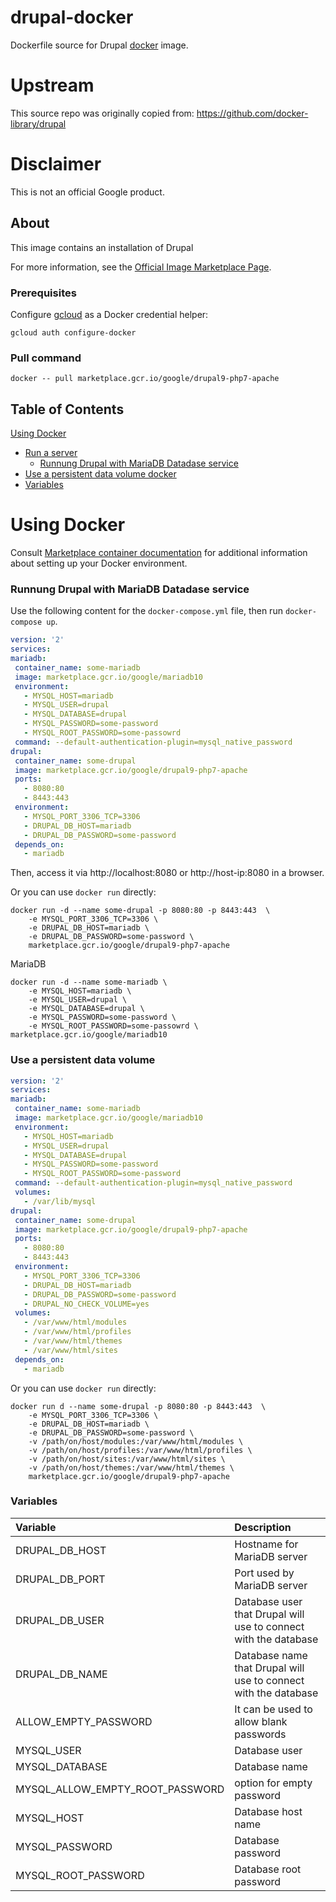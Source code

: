 drupal-docker
============

Dockerfile source for Drupal [docker](https://docker.io) image.

# Upstream

This source repo was originally copied from:
https://github.com/docker-library/drupal


# Disclaimer

This is not an official Google product.

## About
This image contains an installation of Drupal

For more information, see the
[Official Image Marketplace Page](https://console.cloud.google.com/marketplace/product/google/drupal).

### Prerequisites

Configure [gcloud](https://cloud.google.com/sdk/gcloud/) as a Docker credential helper:

```shell
gcloud auth configure-docker
```
### Pull command

```shell
docker -- pull marketplace.gcr.io/google/drupal9-php7-apache
```
## Table of Contents

 [Using Docker](#using-docker)
  * [Run a  server](#run-a-activemq-server-docker)
    * [Runnung Drupal with MariaDB Datadase service](#Runnung-Drupal-with-MariaDB-Datadase-service)
  * [Use a persistent data volume docker](#Use-a-persistent-data-volume)
  * [Variables](#Variables)

# Using Docker

Consult [Marketplace container documentation](https://cloud.google.com/marketplace/docs/container-images)
for additional information about setting up your Docker environment.

### <a name="Runnung-Drupal-with-MariaDB-Datadase-service"></a>Runnung Drupal with MariaDB Datadase service 
 
 Use the following content for the `docker-compose.yml` file, then run `docker-compose up`.

 ```yaml                                                                     
version: '2'
services:
 mariadb:
  container_name: some-mariadb
  image: marketplace.gcr.io/google/mariadb10
  environment:
    - MYSQL_HOST=mariadb
    - MYSQL_USER=drupal
    - MYSQL_DATABASE=drupal
    - MYSQL_PASSWORD=some-password
    - MYSQL_ROOT_PASSWORD=some-passowrd
  command: --default-authentication-plugin=mysql_native_password
 drupal:
  container_name: some-drupal
  image: marketplace.gcr.io/google/drupal9-php7-apache
  ports:
    - 8080:80
    - 8443:443
  environment:  
    - MYSQL_PORT_3306_TCP=3306
    - DRUPAL_DB_HOST=mariadb
    - DRUPAL_DB_PASSWORD=some-password
  depends_on:
    - mariadb
```
 Then, access it via http://localhost:8080 or http://host-ip:8080 in a browser.
 
Or you can use `docker run` directly:

```
docker run -d --name some-drupal -p 8080:80 -p 8443:443  \
    -e MYSQL_PORT_3306_TCP=3306 \
    -e DRUPAL_DB_HOST=mariadb \
    -e DRUPAL_DB_PASSWORD=some-password \
    marketplace.gcr.io/google/drupal9-php7-apache
```
MariaDB

```
docker run -d --name some-mariadb \
    -e MYSQL_HOST=mariadb \
    -e MYSQL_USER=drupal \
    -e MYSQL_DATABASE=drupal \
    -e MYSQL_PASSWORD=some-password \
    -e MYSQL_ROOT_PASSWORD=some-passowrd \
marketplace.gcr.io/google/mariadb10
```
 
 
 ### <a name="use-a-persistent-data-volume-docker"></a>Use a persistent data volume
 ```yaml  
 version: '2'
services:
 mariadb:
  container_name: some-mariadb
  image: marketplace.gcr.io/google/mariadb10
  environment:
    - MYSQL_HOST=mariadb
    - MYSQL_USER=drupal
    - MYSQL_DATABASE=drupal
    - MYSQL_PASSWORD=some-password
    - MYSQL_ROOT_PASSWORD=some-password
  command: --default-authentication-plugin=mysql_native_password
  volumes:
    - /var/lib/mysql
 drupal:
  container_name: some-drupal
  image: marketplace.gcr.io/google/drupal9-php7-apache
  ports:
    - 8080:80
    - 8443:443
  environment: 
    - MYSQL_PORT_3306_TCP=3306
    - DRUPAL_DB_HOST=mariadb
    - DRUPAL_DB_PASSWORD=some-password
    - DRUPAL_NO_CHECK_VOLUME=yes
  volumes:
    - /var/www/html/modules
    - /var/www/html/profiles
    - /var/www/html/themes
    - /var/www/html/sites
  depends_on:
    - mariadb
```

Or you can use `docker run` directly:

```
docker run d --name some-drupal -p 8080:80 -p 8443:443  \
    -e MYSQL_PORT_3306_TCP=3306 \
    -e DRUPAL_DB_HOST=mariadb \
    -e DRUPAL_DB_PASSWORD=some-password \
    -v /path/on/host/modules:/var/www/html/modules \
    -v /path/on/host/profiles:/var/www/html/profiles \
    -v /path/on/host/sites:/var/www/html/sites \
    -v /path/on/host/themes:/var/www/html/themes \
    marketplace.gcr.io/google/drupal9-php7-apache
```

 ### <a name="Variables"></a>Variables

 | **Variable** | **Description** |
|:-------------|:----------------|
|DRUPAL_DB_HOST | Hostname for MariaDB server|
|DRUPAL_DB_PORT | Port used by MariaDB server|
|DRUPAL_DB_USER | Database user that Drupal will use to connect with the database|
|DRUPAL_DB_NAME | Database name that Drupal will use to connect with the database|
|ALLOW_EMPTY_PASSWORD | It can be used to allow blank passwords|
|MYSQL_USER | Database user|
|MYSQL_DATABASE | Database name|
|MYSQL_ALLOW_EMPTY_ROOT_PASSWORD|option for empty password| 
|MYSQL_HOST|Database host name|
|MYSQL_PASSWORD|Database password|
|MYSQL_ROOT_PASSWORD| Database root password|
 

